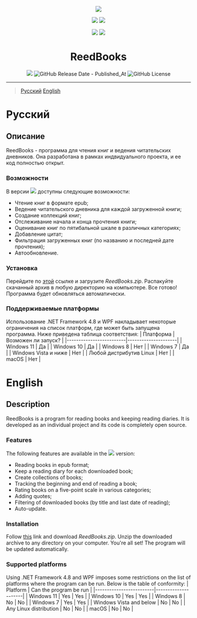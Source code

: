 <div align="center">
   <img src="https://raw.githubusercontent.com/xueaaaa/reedbooks/main/favicon.ico"/>
   <p align="center">
      <img src="https://img.shields.io/badge/.NET-5C2D91?style=for-the-badge&logo=.net&logoColor=white"/>
      <img src="https://img.shields.io/badge/Windows-0078D6?style=for-the-badge&logo=windows&logoColor=white"/>
   <p align="center">
      <img src="https://img.shields.io/badge/c%23-%23239120.svg?style=for-the-badge&logo=c-sharp&logoColor=white"/>
      <img src="https://img.shields.io/badge/sqlite-%2307405e.svg?style=for-the-badge&logo=sqlite&logoColor=white"/>
   </p>
   <h1>ReedBooks</h1>
   <p align="center">
      <img src="https://img.shields.io/github/v/tag/xueaaaa/reedbooks?label=%D0%92%D0%B5%D1%80%D1%81%D0%B8%D1%8F">
      <img alt="GitHub Release Date - Published_At" src="https://img.shields.io/github/release-date/xueaaaa/reedbooks?label=%D0%92%D1%8B%D0%BF%D1%83%D1%89%D0%B5%D0%BD%D0%B0">
      <img alt="GitHub License" src="https://img.shields.io/github/license/xueaaaa/reedbooks?label=%D0%9B%D0%B8%D1%86%D0%B5%D0%BD%D0%B7%D0%B8%D1%8F">
   </p>
</div>

*********

> [Русский](#Русский)
> [English](#English)

# Русский
## Описание
ReedBooks - программа для чтения книг и ведения читательских дневников. Она разработана в рамках индвидуального проекта, и ее код полностью открыт.
### Возможности
В версии ![](https://img.shields.io/github/v/tag/xueaaaa/reedbooks?label=) доступны следующие возможности:
- Чтение книг в формате epub;
- Ведение читательского дневника для каждой загруженной книги;
- Создание коллекций книг;
- Отслеживание начала и конца прочтения книги;
- Оценивание книг по пятибальной шкале в различных категориях;
- Добавление цитат;
- Фильтрация загруженных книг (по названию и последней дате прочтения);
- Автообновление.
### Установка
Перейдите по [этой](https://github.com/xueaaaa/reedbooks/releases/latest) ссылке и загрузите _ReedBooks.zip_. Распакуйте скачанный архив в любую директорию на компьютере. Все готово! Программа будет обновляться автоматически.
### Поддерживаемые платформы
Использование .NET Framework 4.8 и WPF накладывает некоторые ограничения на список платформ, где может быть запущена программа. Ниже приведена таблица соответствия:
| Платформа               | Возможен ли запуск? |
|-------------------------|---------------------|
| Windows 11              | Да                  |
| Windows 10              | Да                  |
| Windows 8               | Нет                 |
| Windows 7               | Да                  |
| Windows Vista и ниже    | Нет                 |
| Любой дистрибутив Linux | Нет                 |
| macOS                   | Нет                 |

# English
## Description
ReedBooks is a program for reading books and keeping reading diaries. It is developed as an individual project and its code is completely open source.
### Features
The following features are available in the ![](https://img.shields.io/github/v/tag/xueaaaa/reedbooks?label=) version:
- Reading books in epub format;
- Keep a reading diary for each downloaded book;
- Create collections of books;
- Tracking the beginning and end of reading a book;
- Rating books on a five-point scale in various categories;
- Adding quotes;
- Filtering of downloaded books (by title and last date of reading);
- Auto-update.
### Installation
Follow [this](https://github.com/xueaaaa/reedbooks/releases/latest) link and download _ReedBooks.zip_. Unzip the downloaded archive to any directory on your computer. You're all set! The program will be updated automatically.
### Supported platforms
Using .NET Framework 4.8 and WPF imposes some restrictions on the list of platforms where the program can be run. Below is the table of conformity:
| Platform | Can the program be run |
|-------------------------|---------------------|
| Windows 11 | Yes | Yes |
| Windows 10 | Yes | Yes |
| Windows 8 | No | No |
| Windows 7 | Yes | Yes |
| Windows Vista and below | No | No |
| Any Linux distribution | No | No |
| macOS | No | No |
